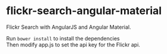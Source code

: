# flickr-search-angular-material
Flickr Search with AngularJS and Angular Material.

Run `bower install` to install the dependencies  
Then modify app.js to set the api key for the Flickr api.
